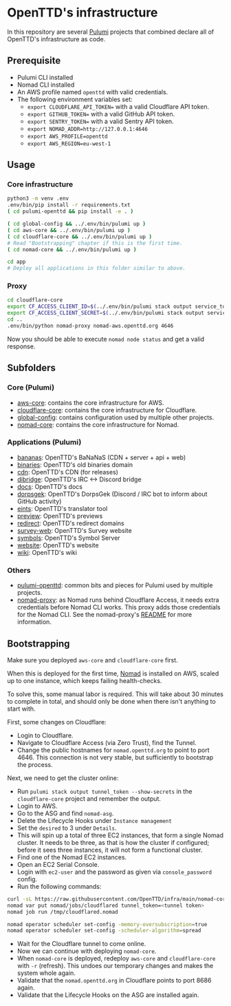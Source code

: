 # OpenTTD's infrastructure

In this repository are several [Pulumi](https://pulumi.com/) projects that combined declare all of OpenTTD's infrastructure as code.

## Prerequisite

- Pulumi CLI installed
- Nomad CLI installed
- An AWS profile named `openttd` with valid credentials.
- The following environment variables set:
  - `export CLOUDFLARE_API_TOKEN=` with a valid Cloudflare API token.
  - `export GITHUB_TOKEN=` with a valid GitHub API token.
  - `export SENTRY_TOKEN=` with a valid Sentry API token.
  - `export NOMAD_ADDR=http://127.0.0.1:4646`
  - `export AWS_PROFILE=openttd`
  - `export AWS_REGION=eu-west-1`

## Usage

### Core infrastructure

```bash
python3 -m venv .env
.env/bin/pip install -r requirements.txt
( cd pulumi-openttd && pip install -e . )

( cd global-config && ../.env/bin/pulumi up )
( cd aws-core && ../.env/bin/pulumi up )
( cd cloudflare-core && ../.env/bin/pulumi up )
# Read "Bootstrapping" chapter if this is the first time.
( cd nomad-core && ../.env/bin/pulumi up )

cd app
# Deploy all applications in this folder similar to above.
```

### Proxy

```bash
cd cloudflare-core
export CF_ACCESS_CLIENT_ID=$(../.env/bin/pulumi stack output service_token_id --show-secrets)
export CF_ACCESS_CLIENT_SECRET=$(../.env/bin/pulumi stack output service_token_secret --show-secrets)
cd ..
.env/bin/python nomad-proxy nomad-aws.openttd.org 4646
```

Now you should be able to execute `nomad node status` and get a valid response.

## Subfolders

### Core (Pulumi)

- [aws-core](./aws-core): contains the core infrastructure for AWS.
- [cloudflare-core](./cloudflare-core): contains the core infrastructure for Cloudflare.
- [global-config](./global-config): contains configuration used by multiple other projects.
- [nomad-core](./nomad-core): contains the core infrastructure for Nomad.

### Applications (Pulumi)

- [bananas](./app/bananas): OpenTTD's BaNaNaS (CDN + server + api + web)
- [binaries](./app/binaries): OpenTTD's old binaries domain
- [cdn](./app/cdn): OpenTTD's CDN (for releases)
- [dibridge](./app/dibridge): OpenTTD's IRC <-> Discord bridge
- [docs](./app/docs): OpenTTD's docs
- [dorpsgek](./app/dorpsgek): OpenTTD's DorpsGek (Discord / IRC bot to inform about GitHub activity)
- [eints](./app/eints): OpenTTD's translator tool
- [preview](./app/preview): OpenTTD's previews
- [redirect](./app/redirect): OpenTTD's redirect domains
- [survey-web](./app/survey-web): OpenTTD's Survey website
- [symbols](./app/symbols): OpenTTD's Symbol Server
- [website](./app/website): OpenTTD's website
- [wiki](./app/wiki): OpenTTD's wiki

### Others

- [pulumi-openttd](./pulumi-openttd): common bits and pieces for Pulumi used by multiple projects.
- [nomad-proxy](./nomad-proxy): as Nomad runs behind Cloudflare Access, it needs extra credentials before Nomad CLI works.
  This proxy adds those credentials for the Nomad CLI.
  See the nomad-proxy's [README](./nomad-proxy/README.md) for more information.

## Bootstrapping

Make sure you deployed `aws-core` and `cloudflare-core` first.

When this is deployed for the first time, [Nomad](https://www.hashicorp.com/products/nomad) is installed on AWS, scaled up to one instance, which keeps failing health-checks.

To solve this, some manual labor is required.
This will take about 30 minutes to complete in total, and should only be done when there isn't anything to start with.

First, some changes on Cloudflare:
- Login to Cloudflare.
- Navigate to Cloudflare Access (via Zero Trust), find the Tunnel.
- Change the public hostnames for `nomad.openttd.org` to point to port 4646.
  This connection is not very stable, but sufficiently to bootstrap the process.

Next, we need to get the cluster online:
- Run `pulumi stack output tunnel_token --show-secrets` in the `cloudflare-core` project and remember the output.
- Login to AWS.
- Go to the ASG and find `nomad-asg`.
- Delete the Lifecycle Hooks under `Instance management`
- Set the `desired` to 3 under `Details`.
- This will spin up a total of three EC2 instances, that form a single Nomad cluster.
  It needs to be three, as that is how the cluster if configured; before it sees three instances, it will not form a functional cluster.
- Find one of the Nomad EC2 instances.
- Open an EC2 Serial Console.
- Login with `ec2-user` and the password as given via `console_password` config.
- Run the following commands:

```bash
curl -sL https://raw.githubusercontent.com/OpenTTD/infra/main/nomad-core/files/cloudflared.nomad -o /tmp/cloudflared.nomad
nomad var put nomad/jobs/cloudflared tunnel_token=<tunnel token>
nomad job run /tmp/cloudflared.nomad

nomad operator scheduler set-config -memory-oversubscription=true
nomad operator scheduler set-config -scheduler-algorithm=spread
```

- Wait for the Cloudflare tunnel to come online.
- Now we can continue with deploying `nomad-core`.
- When `nomad-core` is deployed, redeploy `aws-core` and `cloudflare-core` with `-r` (refresh).
  This undoes our temporary changes and makes the system whole again.
- Validate that the `nomad.openttd.org` in Cloudflare points to port 8686 again.
- Validate that the Lifecycle Hooks on the ASG are installed again.
